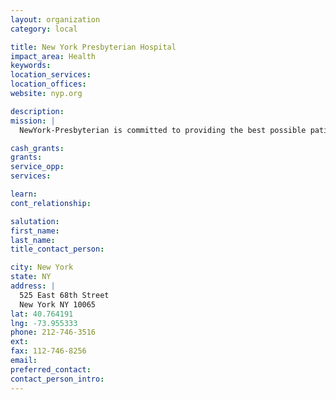 ```yaml
---
layout: organization
category: local

title: New York Presbyterian Hospital
impact_area: Health
keywords: 
location_services: 
location_offices: 
website: nyp.org

description: 
mission: |
  NewYork-Presbyterian is committed to providing the best possible patient care. Our superb physicians and other healthcare professionals have helped form Centers of Excellence, which you can read more about below. Please note that this is only a partial listing. 

cash_grants: 
grants: 
service_opp: 
services: 

learn: 
cont_relationship: 

salutation: 
first_name: 
last_name: 
title_contact_person: 

city: New York
state: NY
address: |
  525 East 68th Street  
  New York NY 10065
lat: 40.764191
lng: -73.955333
phone: 212-746-3516
ext: 
fax: 112-746-8256
email: 
preferred_contact: 
contact_person_intro: 
---
```

